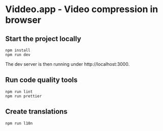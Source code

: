 # Viddeo.app - Video compression in browser


## Start the project locally

```shell
npm install
npm run dev
```

The dev server is then running under http://localhost:3000.

## Run code quality tools

```shell
npm run lint
npm run prettier
```

## Create translations

```shell
npm run l10n
```


